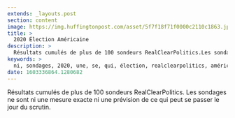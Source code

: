```yaml
--- 
extends: _layouts.post 
section: content 
image: https://img.huffingtonpost.com/asset/5f7f18f71f0000c2110c1863.jpg 
title: > 
  2020 Élection Américaine 
description: > 
  Résultats cumulés de plus de 100 sondeurs RealClearPolitics.Les sondages ne sont ni une mesure exacte ni une prévision de ce qui peut se passer le jour du scrutin. 
keywords: > 
  ni, sondages, 2020, une, se, qui, élection, realclearpolitics, américaine, scrutin, sondeurs, résultats, sont 
date: 1603336864.1280682 
--- 
```

<div><p>R&#233;sultats cumul&#233;s de plus de 100&#160;sondeurs RealClearPolitics. Les sondages ne sont ni une mesure exacte ni une pr&#233;vision de ce qui peut se passer le jour du scrutin.</p></div>